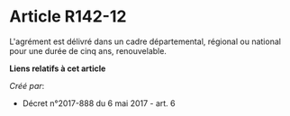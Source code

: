 # Article R142-12

L'agrément est délivré dans un cadre départemental, régional ou national pour une durée de cinq ans, renouvelable.

**Liens relatifs à cet article**

_Créé par_:

  - Décret n°2017-888 du 6 mai 2017 - art. 6
